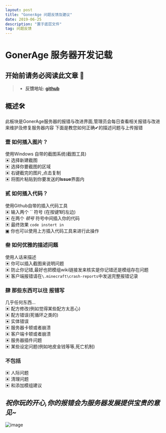 ```yaml
---
layout: post
title: "GonerAge 问题反馈及建议"
date: 2019-06-25
description: "置于底层文件"
tag: 问题反馈
---   
```

# GonerAge 服务器开发记载

## 开始前请务必阅读此文章 📕  
>* **反馈地址: [github](https://github.com/Caishangqi/GonerAge/issues)**

## 概述🛠
此板块是GonerAge服务器的报错与改进界面,管理员会每日查看相关报错与改进来维护及修复服务器内容
下面是教您如何正确✔的描述问题与上传报错  


### **壹 如何插入图片？**
使用Windows 自带的截图系统(截图工具)  
▣ 选择新建截图  
▣ 选择你要截图的区域  
▣ 右键截完的图片,点击复制  
▣ 将图片粘贴到你要发送的**Issue**界面内  

### **贰 如何插入代码？**
使用Github自带的插入代码工具  
▣ 输入两个 `` 符号 (在按键**1**的左边)  
▣ 在两个 _顿号_ 符号中间插入你的代码  
▣ 最终效果 `code instert in`  
▣ 你也可以使用上方插入代码工具来进行此操作  

### **叁 如何优雅的描述问题**
使用人话来描述  
▣ 你可以插入截图来说明问题  
▣ 防止你记错,最好也把模组wiki链接发来核实是你记错还是模组存在问题  
▣ 客户端报错请在`\.minecraft\crash-reports`中发送完整报错记录  

### **肆 那些东西可以往 报错写**
几乎任何东西...  
▣ 配方修改(例如觉得某些配方太恶心)  
▣ 配方错误(死循环之类的)  
▣ 实体错误  
▣ 服务器卡顿或者崩溃  
▣ 客户端卡顿或者崩溃  
▣ 服务器插件问题  
▣ 某些设定问题(例如地皮金钱等等,死亡机制)  

### **不包括**
▣ 人际问题  
▣ 清理问题  
▣ 和添加模组建议  

## _祝你玩的开心,你的报错会为服务器发展提供宝贵的意见~_

![image](https://user-images.githubusercontent.com/39553613/84709505-22224000-af17-11ea-8ac8-f8e5f0d25b9c.png)

